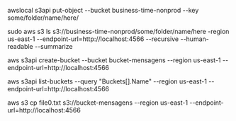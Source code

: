 



awslocal s3api put-object --bucket business-time-nonprod --key some/folder/name/here/





sudo aws  s3 ls s3://business-time-nonprod/some/folder/name/here -region us-east-1 --endpoint-url=http://localhost:4566 --recursive --human-readable --summarize

aws s3api create-bucket --bucket bucket-mensagens --region us-east-1 --endpoint-url=http://localhost:4566

aws s3api list-buckets --query "Buckets[].Name" --region us-east-1 --endpoint-url=http://localhost:4566

aws s3 cp file0.txt s3://bucket-mensagens --region us-east-1 --endpoint-url=http://localhost:4566

